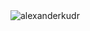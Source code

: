 






<img align="left" src="https://github-readme-streak-stats.herokuapp.com/?user=alexanderkudr&theme=dark" alt="alexanderkudr" />


